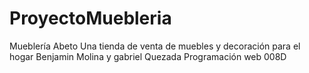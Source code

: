 # ProyectoMuebleria
Mueblería Abeto
Una tienda de venta de muebles y decoración para el hogar
Benjamin Molina y gabriel Quezada
Programación web 008D
